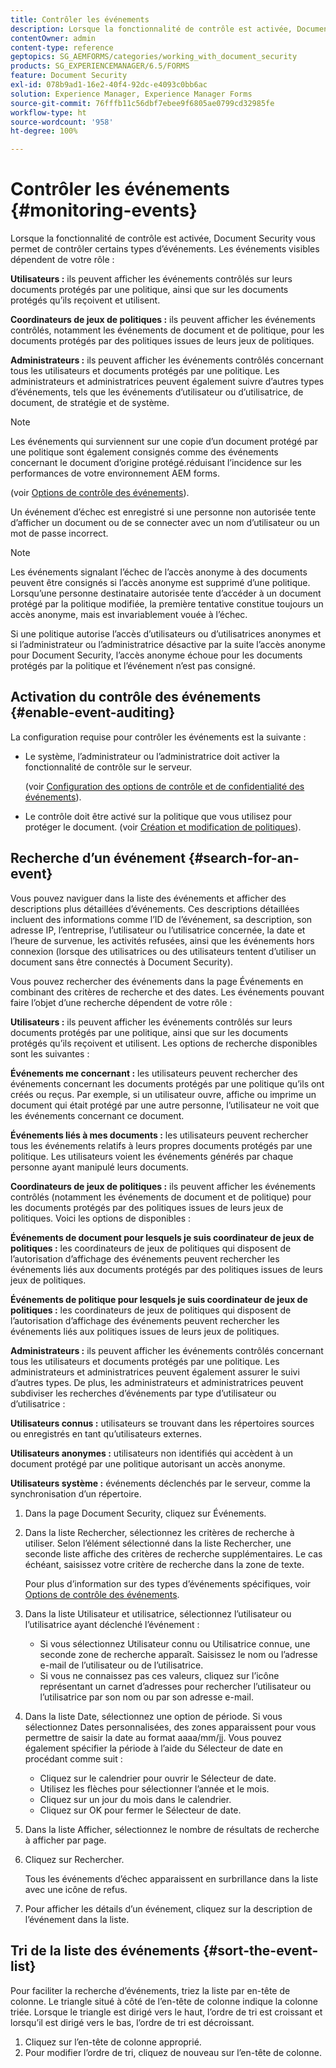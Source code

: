 ```yaml
---
title: Contrôler les événements
description: Lorsque la fonctionnalité de contrôle est activée, Document Security vous permet de contrôler certains types d’événements. Vous pouvez aisément effectuer des recherches dans la liste des événements et trier celle-ci à l’aide de Document Security.
contentOwner: admin
content-type: reference
geptopics: SG_AEMFORMS/categories/working_with_document_security
products: SG_EXPERIENCEMANAGER/6.5/FORMS
feature: Document Security
exl-id: 078b9ad1-16e2-40f4-92dc-e4093c0bb6ac
solution: Experience Manager, Experience Manager Forms
source-git-commit: 76fffb11c56dbf7ebee9f6805ae0799cd32985fe
workflow-type: ht
source-wordcount: '958'
ht-degree: 100%

---
```


# Contrôler les événements {#monitoring-events}

Lorsque la fonctionnalité de contrôle est activée, Document Security vous permet de contrôler certains types d’événements. Les événements visibles dépendent de votre rôle :

**Utilisateurs :** ils peuvent afficher les événements contrôlés sur leurs documents protégés par une politique, ainsi que sur les documents protégés qu’ils reçoivent et utilisent.

**Coordinateurs de jeux de politiques :** ils peuvent afficher les événements contrôlés, notamment les événements de document et de politique, pour les documents protégés par des politiques issues de leurs jeux de politiques.

**Administrateurs :** ils peuvent afficher les événements contrôlés concernant tous les utilisateurs et documents protégés par une politique. Les administrateurs et administratrices peuvent également suivre d’autres types d’événements, tels que les événements d’utilisateur ou d’utilisatrice, de document, de stratégie et de système.

>[!NOTE]
>
>Les événements qui surviennent sur une copie d’un document protégé par une politique sont également consignés comme des événements concernant le document d’origine protégé.réduisant l’incidence sur les performances de votre environnement AEM forms.

(voir [Options de contrôle des événements](/help/forms/using/admin-help/configuring-client-server-options.md#event-auditing-options)).

Un événement d’échec est enregistré si une personne non autorisée tente d’afficher un document ou de se connecter avec un nom d’utilisateur ou un mot de passe incorrect.

>[!NOTE]
>
>Les événements signalant l’échec de l’accès anonyme à des documents peuvent être consignés si l’accès anonyme est supprimé d’une politique. Lorsqu’une personne destinataire autorisée tente d’accéder à un document protégé par la politique modifiée, la première tentative constitue toujours un accès anonyme, mais est invariablement vouée à l’échec.

Si une politique autorise l’accès d’utilisateurs ou d’utilisatrices anonymes et si l’administrateur ou l’administratrice désactive par la suite l’accès anonyme pour Document Security, l’accès anonyme échoue pour les documents protégés par la politique et l’événement n’est pas consigné.

## Activation du contrôle des événements {#enable-event-auditing}

La configuration requise pour contrôler les événements est la suivante :

* Le système, l’administrateur ou l’administratrice doit activer la fonctionnalité de contrôle sur le serveur.

  (voir [Configuration des options de contrôle et de confidentialité des événements](/help/forms/using/admin-help/configuring-client-server-options.md#configuring-event-auditing-and-privacy-settings)).

* Le contrôle doit être activé sur la politique que vous utilisez pour protéger le document. (voir [Création et modification de politiques](/help/forms/using/admin-help/creating-policies.md#creating-and-editing-policies)).

## Recherche d’un événement {#search-for-an-event}

Vous pouvez naviguer dans la liste des événements et afficher des descriptions plus détaillées d’événements. Ces descriptions détaillées incluent des informations comme l’ID de l’événement, sa description, son adresse IP, l’entreprise, l’utilisateur ou l’utilisatrice concernée, la date et l’heure de survenue, les activités refusées, ainsi que les événements hors connexion (lorsque des utilisatrices ou des utilisateurs tentent d’utiliser un document sans être connectés à Document Security).

Vous pouvez rechercher des événements dans la page Événements en combinant des critères de recherche et des dates. Les événements pouvant faire l’objet d’une recherche dépendent de votre rôle :

**Utilisateurs :** ils peuvent afficher les événements contrôlés sur leurs documents protégés par une politique, ainsi que sur les documents protégés qu’ils reçoivent et utilisent. Les options de recherche disponibles sont les suivantes :

**Événements me
concernant :** les utilisateurs peuvent rechercher des événements concernant les documents protégés par une politique qu’ils ont créés ou reçus. Par exemple, si un utilisateur ouvre, affiche ou imprime un document qui était protégé par une autre personne, l’utilisateur ne voit que les événements concernant ce document.

**Événements liés à mes documents :** les utilisateurs peuvent rechercher tous les événements relatifs à leurs propres documents protégés par une politique. Les utilisateurs voient les événements générés par chaque personne ayant manipulé leurs documents.

**Coordinateurs de jeux de politiques :** ils peuvent afficher les événements contrôlés (notamment les événements de document et de politique) pour les documents protégés par des politiques issues de leurs jeux de politiques. Voici les options de disponibles :

**Événements de document pour lesquels
je suis coordinateur de jeux de politiques :** les coordinateurs de jeux de politiques qui disposent de l’autorisation d’affichage des événements peuvent rechercher les événements liés aux documents protégés par des politiques issues de leurs jeux de politiques.

**Événements de politique pour lesquels je suis coordinateur de jeux de politiques :** les coordinateurs de jeux de politiques qui disposent de l’autorisation d’affichage des événements peuvent rechercher les événements liés aux politiques issues de leurs jeux de politiques.

**Administrateurs :** ils peuvent afficher les événements contrôlés concernant tous les utilisateurs et documents protégés par une politique. Les administrateurs et administratrices peuvent également assurer le suivi d’autres types. De plus, les administrateurs et administratrices peuvent subdiviser les recherches d’événements par type d’utilisateur ou d’utilisatrice :

**Utilisateurs connus :** utilisateurs se trouvant dans les répertoires sources ou enregistrés en tant qu’utilisateurs externes.

**Utilisateurs anonymes :** utilisateurs non identifiés qui accèdent à un document protégé par une politique autorisant un accès anonyme.

**Utilisateurs système :** événements déclenchés par le serveur, comme la synchronisation d’un répertoire.

1. Dans la page Document Security, cliquez sur Événements.
1. Dans la liste Rechercher, sélectionnez les critères de recherche à utiliser. Selon l’élément sélectionné dans la liste Rechercher, une seconde liste affiche des critères de recherche supplémentaires. Le cas échéant, saisissez votre critère de recherche dans la zone de texte.

   Pour plus d’information sur des types d’événements spécifiques, voir [Options de contrôle des événements](/help/forms/using/admin-help/configuring-client-server-options.md#event-auditing-options).

1. Dans la liste Utilisateur et utilisatrice, sélectionnez l’utilisateur ou l’utilisatrice ayant déclenché l’événement :

   * Si vous sélectionnez Utilisateur connu ou Utilisatrice connue, une seconde zone de recherche apparaît. Saisissez le nom ou l’adresse e-mail de l’utilisateur ou de l’utilisatrice.
   * Si vous ne connaissez pas ces valeurs, cliquez sur l’icône représentant un carnet d’adresses pour rechercher l’utilisateur ou l’utilisatrice par son nom ou par son adresse e-mail.

1. Dans la liste Date, sélectionnez une option de période. Si vous sélectionnez Dates personnalisées, des zones apparaissent pour vous permettre de saisir la date au format aaaa/mm/jj. Vous pouvez également spécifier la période à l’aide du Sélecteur de date en procédant comme suit :

   * Cliquez sur le calendrier pour ouvrir le Sélecteur de date.
   * Utilisez les flèches pour sélectionner l’année et le mois.
   * Cliquez sur un jour du mois dans le calendrier.
   * Cliquez sur OK pour fermer le Sélecteur de date.

1. Dans la liste Afficher, sélectionnez le nombre de résultats de recherche à afficher par page.
1. Cliquez sur Rechercher.

   Tous les événements d’échec apparaissent en surbrillance dans la liste avec une icône de refus.

1. Pour afficher les détails d’un événement, cliquez sur la description de l’événement dans la liste.

## Tri de la liste des événements {#sort-the-event-list}

Pour faciliter la recherche d’événements, triez la liste par en-tête de colonne. Le triangle situé à côté de l’en-tête de colonne indique la colonne triée. Lorsque le triangle est dirigé vers le haut, l’ordre de tri est croissant et lorsqu’il est dirigé vers le bas, l’ordre de tri est décroissant.

1. Cliquez sur l’en-tête de colonne approprié.
1. Pour modifier l’ordre de tri, cliquez de nouveau sur l’en-tête de colonne.
